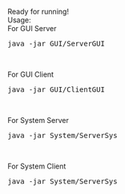 Ready for running!<br>
Usage: <br>
For GUI Server
<pre>java -jar GUI/ServerGUI</pre><br>
For GUI Client
<pre>java -jar GUI/ClientGUI</pre><br>
For System Server
<pre>java -jar System/ServerSys</pre><br>
For System Client
<pre>java -jar System/ServerSys</pre><br>
